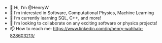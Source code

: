 - 👋 Hi, I’m @HenryW
- 👀 I’m interested in Software, Computational Physics, Machine Learning 
- 🌱 I’m currently learning SQL, C++, and more!
- 💞️ I’m looking to collaborate on any exciting software or physics projects!
- 📫 How to reach me: https://www.linkedin.com/in/henry-wahhab-828603213/

<!---
HenryW/HenryW is a ✨ special ✨ repository because its `README.md` (this file) appears on your GitHub profile.
You can click the Preview link to take a look at your changes.
--->
